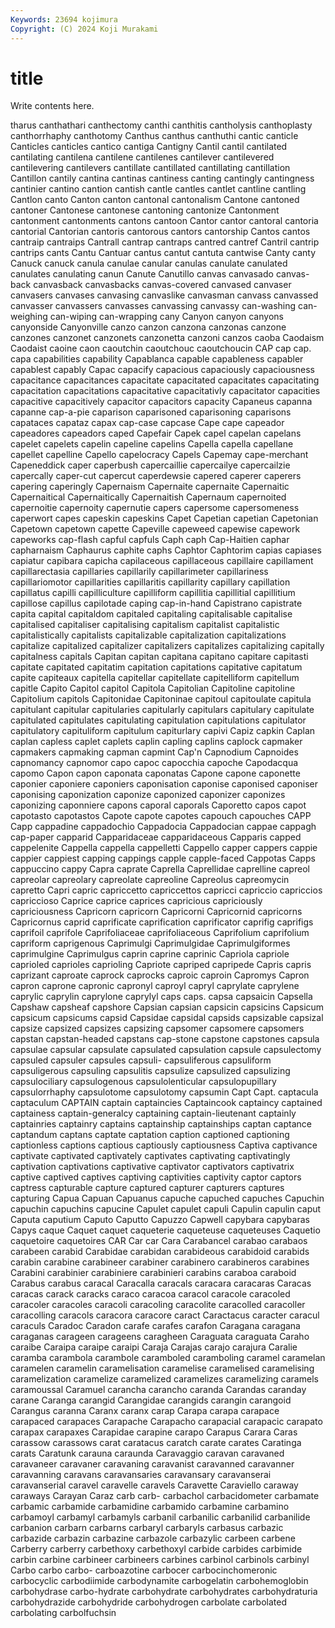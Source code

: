 ```yaml
---
Keywords: 23694 kojimura
Copyright: (C) 2024 Koji Murakami
---
```


# title

Write contents here.



tharus canthathari
canthectomy canthi canthitis cantholysis canthoplasty canthorrhaphy canthotomy Canthus canthus canthuthi
cantic canticle Canticles canticles cantico cantiga Cantigny Cantil cantil cantilated
cantilating cantilena cantilene cantilenes cantilever cantilevered cantilevering cantilevers cantillate cantillated
cantillating cantillation Cantillon cantily cantina cantinas cantiness canting cantingly cantingness
cantinier cantino cantion cantish cantle cantles cantlet cantline cantling Cantlon
canto Canton canton cantonal cantonalism Cantone cantoned cantoner Cantonese cantonese
cantoning cantonize Cantonment cantonment cantonments cantons cantoon Cantor cantor cantoral
cantoria cantorial Cantorian cantoris cantorous cantors cantorship Cantos cantos cantraip
cantraips Cantrall cantrap cantraps cantred cantref Cantril cantrip cantrips cants
Cantu Cantuar cantus cantut cantuta cantwise Canty canty Canuck canuck
canula canulae canular canulas canulate canulated canulates canulating canun Canute
Canutillo canvas canvasado canvas-back canvasback canvasbacks canvas-covered canvased canvaser canvasers
canvases canvasing canvaslike canvasman canvass canvassed canvasser canvassers canvasses canvassing
canvassy can-washing can-weighing can-wiping can-wrapping cany Canyon canyon canyons canyonside
Canyonville canzo canzon canzona canzonas canzone canzones canzonet canzonets canzonetta
canzoni canzos caoba Caodaism Caodaist caoine caon caoutchin caoutchouc caoutchoucin
CAP cap cap. capa capabilities capability Capablanca capable capableness capabler
capablest capably Capac capacify capacious capaciously capaciousness capacitance capacitances capacitate
capacitated capacitates capacitating capacitation capacitations capacitative capacitativly capacitator capacities capacitive
capacitively capacitor capacitors capacity Capaneus capanna capanne cap-a-pie caparison caparisoned
caparisoning caparisons capataces capataz capax cap-case capcase Cape cape capeador
capeadores capeadors caped Capefair Capek capel capelan capelans capelet capelets
capelin capeline capelins Capella capella capellane capellet capelline Capello capelocracy
Capels Capemay cape-merchant Capeneddick caper caperbush capercaillie capercailye capercailzie capercally
caper-cut capercut caperdewsie capered caperer caperers capering caperingly Capernaism Capernaite
capernaite Capernaitic Capernaitical Capernaitically Capernaitish Capernaum capernoited capernoitie capernoity capernutie
capers capersome capersomeness caperwort capes capeskin capeskins Capet Capetian capetian
Capetonian Capetown capetown capette Capeville capeweed capewise capework capeworks cap-flash
capful capfuls Caph caph Cap-Haitien caphar capharnaism Caphaurus caphite caphs
Caphtor Caphtorim capias capiases capiatur capibara capicha capilaceous capillaceous capillaire
capillament capillarectasia capillaries capillarily capillarimeter capillariness capillariomotor capillarities capillaritis capillarity
capillary capillation capillatus capilli capilliculture capilliform capillitia capillitial capillitium capillose
capillus capilotade caping cap-in-hand Capistrano capistrate capita capital capitaldom capitaled
capitaling capitalisable capitalise capitalised capitaliser capitalising capitalism capitalist capitalistic capitalistically
capitalists capitalizable capitalization capitalizations capitalize capitalized capitalizer capitalizers capitalizes capitalizing
capitally capitalness capitals Capitan capitan capitana capitano capitare capitasti capitate
capitated capitatim capitation capitations capitative capitatum capite capiteaux capitella capitellar
capitellate capitelliform capitellum capitle Capito Capitol capitol Capitola Capitolian Capitoline
capitoline Capitolium capitols Capitonidae Capitoninae capitoul capitoulate capitula capitulant capitular
capitularies capitularly capitulars capitulary capitulate capitulated capitulates capitulating capitulation capitulations
capitulator capitulatory capituliform capitulum capiturlary capivi Capiz capkin Caplan caplan
capless caplet caplets caplin capling caplins caplock capmaker capmakers capmaking
capman capmint Cap'n Capnodium Capnoides capnomancy capnomor capo capoc capocchia
capoche Capodacqua capomo Capon capon caponata caponatas Capone capone caponette
caponier caponiere caponiers caponisation caponise caponised caponiser caponising caponization caponize
caponized caponizer caponizes caponizing caponniere capons caporal caporals Caporetto capos
capot capotasto capotastos Capote capote capotes capouch capouches CAPP Capp
cappadine cappadochio Cappadocia Cappadocian cappae cappagh cap-paper capparid Capparidaceae capparidaceous
Capparis capped cappelenite Cappella cappella cappelletti Cappello capper cappers cappie
cappier cappiest capping cappings capple capple-faced Cappotas Capps cappuccino cappy
Capra caprate Caprella Caprellidae caprelline capreol capreolar capreolary capreolate capreoline
Capreolus capreomycin capretto Capri capric capriccetto capriccettos capricci capriccio capriccios
capriccioso Caprice caprice caprices capricious capriciously capriciousness Capricorn capricorn Capricorni
Capricornid capricorns Capricornus caprid caprificate caprification caprificator caprifig caprifigs caprifoil
caprifole Caprifoliaceae caprifoliaceous Caprifolium caprifolium capriform caprigenous Caprimulgi Caprimulgidae Caprimulgiformes
caprimulgine Caprimulgus caprin caprine caprinic Capriola capriole caprioled caprioles caprioling
Capriote capriped capripede Capris capris caprizant caproate caprock caprocks caproic
caproin Capromys Capron capron caprone capronic capronyl caproyl capryl caprylate
caprylene caprylic caprylin caprylone caprylyl caps caps. capsa capsaicin Capsella
Capshaw capsheaf capshore Capsian capsian capsicin capsicins Capsicum capsicum capsicums
capsid Capsidae capsidal capsids capsizable capsizal capsize capsized capsizes capsizing
capsomer capsomere capsomers capstan capstan-headed capstans cap-stone capstone capstones capsula
capsulae capsular capsulate capsulated capsulation capsule capsulectomy capsuled capsuler capsules
capsuli- capsuliferous capsuliform capsuligerous capsuling capsulitis capsulize capsulized capsulizing capsulociliary
capsulogenous capsulolenticular capsulopupillary capsulorrhaphy capsulotome capsulotomy capsumin Capt Capt. captacula
captaculum CAPTAIN captain captaincies Captaincook captaincy captained captainess captain-generalcy captaining
captain-lieutenant captainly captainries captainry captains captainship captainships captan captance captandum
captans captate captation caption captioned captioning captionless captions captious captiously
captiousness Captiva captivance captivate captivated captivately captivates captivating captivatingly captivation
captivations captivative captivator captivators captivatrix captive captived captives captiving captivities
captivity captor captors captress capturable capture captured capturer capturers captures
capturing Capua Capuan Capuanus capuche capuched capuches Capuchin capuchin capuchins
capucine Capulet capulet capuli Capulin capulin caput Caputa caputium Caputo
Caputto Capuzzo Capwell capybara capybaras Capys caque Caquet caquet caqueterie
caqueteuse caqueteuses Caquetio caquetoire caquetoires CAR Car car Cara Carabancel
carabao carabaos carabeen carabid Carabidae carabidan carabideous carabidoid carabids carabin
carabine carabineer carabiner carabinero carabineros carabines Carabini carabinier carabiniere carabinieri
carabins caraboa caraboid Carabus carabus caracal Caracalla caracals caracara caracaras
Caracas caracas carack caracks caraco caracoa caracol caracole caracoled caracoler
caracoles caracoli caracoling caracolite caracolled caracoller caracolling caracols caracora caracore
caract Caractacus caracter caracul caraculs Caradoc Caradon carafe carafes carafon
Caragana caragana caraganas carageen carageens caragheen Caraguata caraguata Caraho caraibe
Caraipa caraipe caraipi Caraja Carajas carajo carajura Caralie caramba carambola
carambole caramboled caramboling caramel caramelan caramelen caramelin caramelisation caramelise caramelised
caramelising caramelization caramelize caramelized caramelizes caramelizing caramels caramoussal Caramuel carancha
carancho caranda Carandas caranday carane Caranga carangid Carangidae carangids carangin
carangoid Carangus caranna Caranx caranx carap Carapa carapa carapace carapaced
carapaces Carapache Carapacho carapacial carapacic carapato carapax carapaxes Carapidae carapine
carapo Carapus Carara Caras carassow carassows carat caratacus caratch carate
carates Caratinga carats Caratunk carauna caraunda Caravaggio caravan caravaned caravaneer
caravaner caravaning caravanist caravanned caravanner caravanning caravans caravansaries caravansary caravanserai
caravanserial caravel caravelle caravels Caravette Caraviello caraway caraways Carayan Caraz
carb carb- carbachol carbacidometer carbamate carbamic carbamide carbamidine carbamido carbamine
carbamino carbamoyl carbamyl carbamyls carbanil carbanilic carbanilid carbanilide carbanion carbarn
carbarns carbaryl carbaryls carbasus carbazic carbazide carbazin carbazine carbazole carbazylic
carbeen carbene Carberry carberry carbethoxy carbethoxyl carbide carbides carbimide carbin
carbine carbineer carbineers carbines carbinol carbinols carbinyl Carbo carbo carbo-
carboazotine carbocer carbocinchomeronic carbocyclic carbodiimide carbodynamite carbogelatin carbohemoglobin carbohydrase carbo-hydrate
carbohydrate carbohydrates carbohydraturia carbohydrazide carbohydride carbohydrogen carbolate carbolated carbolating carbolfuchsin
